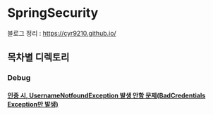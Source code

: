 # SpringSecurity
블로그 정리 : https://cyr9210.github.io/

## 목차별 디렉토리

### Debug
#### [인증 시, UsernameNotfoundException 발생 안함 문제(BadCredentials Exception만 발생)](https://cyr9210.github.io/2019/09/30/Security/usernamenotfound/)




